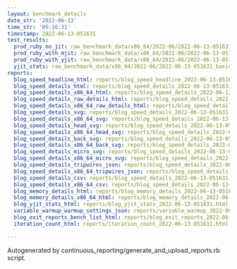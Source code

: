 ```yaml
---
layout: benchmark_details
date_str: '2022-06-13'
time_str: '05:16:31'
timestamp: 2022-06-13-051631
test_results:
  prod_ruby_no_jit: raw_benchmark_data/x86_64/2022-06/2022-06-13-051631_basic_benchmark_prod_ruby_no_jit.json
  prod_ruby_with_mjit: raw_benchmark_data/x86_64/2022-06/2022-06-13-051631_basic_benchmark_prod_ruby_with_mjit.json
  prod_ruby_with_yjit: raw_benchmark_data/x86_64/2022-06/2022-06-13-051631_basic_benchmark_prod_ruby_with_yjit.json
  yjit_stats: raw_benchmark_data/x86_64/2022-06/2022-06-13-051631_basic_benchmark_yjit_stats.json
reports:
  blog_speed_headline_html: reports/blog_speed_headline_2022-06-13-051631.html
  blog_speed_details_html: reports/blog_speed_details_2022-06-13-051631.html
  blog_speed_details_x86_64_html: reports/blog_speed_details_2022-06-13-051631.x86_64.html
  blog_speed_details_raw_details_html: reports/blog_speed_details_2022-06-13-051631.raw_details.html
  blog_speed_details_x86_64_raw_details_html: reports/blog_speed_details_2022-06-13-051631.x86_64.raw_details.html
  blog_speed_details_svg: reports/blog_speed_details_2022-06-13-051631.svg
  blog_speed_details_x86_64_svg: reports/blog_speed_details_2022-06-13-051631.x86_64.svg
  blog_speed_details_head_svg: reports/blog_speed_details_2022-06-13-051631.head.svg
  blog_speed_details_x86_64_head_svg: reports/blog_speed_details_2022-06-13-051631.x86_64.head.svg
  blog_speed_details_back_svg: reports/blog_speed_details_2022-06-13-051631.back.svg
  blog_speed_details_x86_64_back_svg: reports/blog_speed_details_2022-06-13-051631.x86_64.back.svg
  blog_speed_details_micro_svg: reports/blog_speed_details_2022-06-13-051631.micro.svg
  blog_speed_details_x86_64_micro_svg: reports/blog_speed_details_2022-06-13-051631.x86_64.micro.svg
  blog_speed_details_tripwires_json: reports/blog_speed_details_2022-06-13-051631.tripwires.json
  blog_speed_details_x86_64_tripwires_json: reports/blog_speed_details_2022-06-13-051631.x86_64.tripwires.json
  blog_speed_details_csv: reports/blog_speed_details_2022-06-13-051631.csv
  blog_speed_details_x86_64_csv: reports/blog_speed_details_2022-06-13-051631.x86_64.csv
  blog_memory_details_html: reports/blog_memory_details_2022-06-13-051631.html
  blog_memory_details_x86_64_html: reports/blog_memory_details_2022-06-13-051631.x86_64.html
  blog_yjit_stats_html: reports/blog_yjit_stats_2022-06-13-051631.html
  variable_warmup_warmup_settings_json: reports/variable_warmup_2022-06-13-051631.warmup_settings.json
  blog_exit_reports_bench_list_html: reports/blog_exit_reports_2022-06-13-051631.bench_list.html
  iteration_count_html: reports/iteration_count_2022-06-13-051631.html

---
```

Autogenerated by continuous_reporting/generate_and_upload_reports.rb script.
